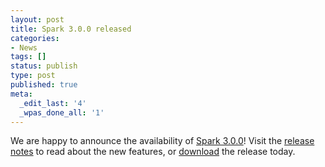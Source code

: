 ```yaml
---
layout: post
title: Spark 3.0.0 released
categories:
- News
tags: []
status: publish
type: post
published: true
meta:
  _edit_last: '4'
  _wpas_done_all: '1'
---
```

We are happy to announce the availability of <a href="{{site.baseurl}}/releases/spark-release-3-0-0.html" title="Spark Release 3.0.0">Spark 3.0.0</a>! Visit the <a href="{{site.baseurl}}/releases/spark-release-3-0-0.html" title="Spark Release 3.0.0">release notes</a> to read about the new features, or <a href="{{site.baseurl}}/downloads.html">download</a> the release today.